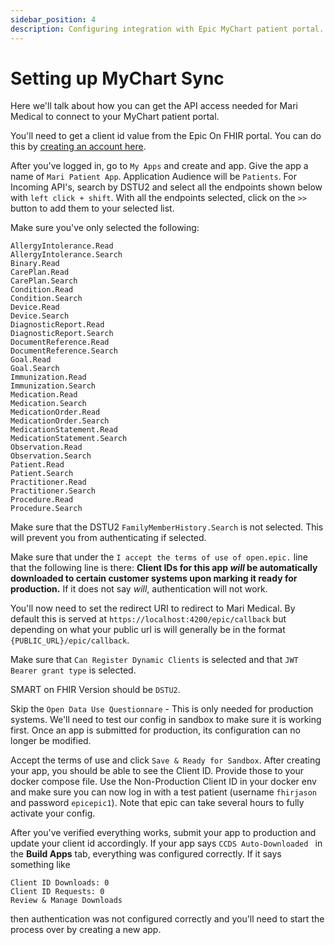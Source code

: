 ```yaml
---
sidebar_position: 4
description: Configuring integration with Epic MyChart patient portal.
---
```


# Setting up MyChart Sync

Here we'll talk about how you can get the API access needed for Mari Medical to connect to your MyChart patient portal.

You'll need to get a client id value from the Epic On FHIR portal. You can do this by [creating an account here](https://fhir.epic.com/Developer/Index).

After you've logged in, go to `My Apps` and create and app. Give the app a name of `Mari Patient App`. Application Audience will be `Patients`. For Incoming API's, search by DSTU2 and select all the endpoints shown below with `left click + shift`. With all the endpoints selected, click on the `>>` button to add them to your selected list.

Make sure you've only selected the following:

```
AllergyIntolerance.Read
AllergyIntolerance.Search
Binary.Read
CarePlan.Read
CarePlan.Search
Condition.Read
Condition.Search
Device.Read
Device.Search
DiagnosticReport.Read
DiagnosticReport.Search
DocumentReference.Read
DocumentReference.Search
Goal.Read
Goal.Search
Immunization.Read
Immunization.Search
Medication.Read
Medication.Search
MedicationOrder.Read
MedicationOrder.Search
MedicationStatement.Read
MedicationStatement.Search
Observation.Read
Observation.Search
Patient.Read
Patient.Search
Practitioner.Read
Practitioner.Search
Procedure.Read
Procedure.Search
```

Make sure that the DSTU2 `FamilyMemberHistory.Search` is not selected. This will prevent you from authenticating if selected.

Make sure that under the `I accept the terms of use of open.epic.` line that the following line is there: **Client IDs for this app _will_ be automatically downloaded to certain customer systems upon marking it ready for production.** If it does not say _will_, authentication will not work.

You'll now need to set the redirect URI to redirect to Mari Medical. By default this is served at `https://localhost:4200/epic/callback` but depending on what your public url is will generally be in the format `{PUBLIC_URL}/epic/callback`.

Make sure that `Can Register Dynamic Clients` is selected and that `JWT Bearer grant type` is selected.

SMART on FHIR Version should be `DSTU2`.

Skip the `Open Data Use Questionnare` - This is only needed for production systems. We'll need to test our config in sandbox to make sure it is working first. Once an app is submitted for production, its configuration can no longer be modified.

Accept the terms of use and click `Save & Ready for Sandbox`. After creating your app, you should be able to see the Client ID. Provide those to your docker compose file. Use the Non-Production Client ID in your docker env and make sure you can now log in with a test patient (username `fhirjason` and password `epicepic1`). Note that epic can take several hours to fully activate your config.

After you've verified everything works, submit your app to production and update your client id accordingly. If your app says `CCDS Auto-Downloaded ` in the **Build Apps** tab, everything was configured correctly. If it says something like

```
Client ID Downloads: 0
Client ID Requests: 0
Review & Manage Downloads
```

then authentication was not configured correctly and you'll need to start the process over by creating a new app.
